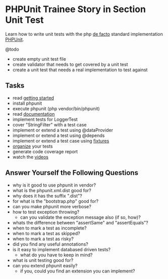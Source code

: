 # PHPUnit Trainee Story in Section Unit Test

Learn how to write unit tests with the php [de facto](https://en.wikipedia.org/wiki/De_facto) standard implementation [PHPUnit](https://phpunit.de/).

@todo
* create empty unit test file
* create validator that needs to get covered by a unit test
* create a unit test that needs a real implementation to test against

## Tasks

* read [getting started](https://phpunit.de/getting-started.html)
* install phpunit
* execute phpunit (php vendor/bin/phpunit)
* read [documentation](https://phpunit.de/documentation.html)
* implement tests for LoggerTest
* cover "StringFilter" with a test case
* implement or extend a test using @dataProvider
* implement or extend a test using @depends
* implement or extend a test case using [fixtures](https://phpunit.de/manual/current/en/fixtures.html)
* [organize](https://phpunit.de/manual/current/en/organizing-tests.html) your tests
* generate code coverage report
* watch the [videos](https://phpunit.de/presentations.html)

## Answer Yourself the Following Questions

* why is it good to use phpunit in vendor?
* what is the phpunit.xml.dist good for?
* why does it has the suffix ".dist"?
* for what is the "bootstrap.php" good for?
* can you make phpunit more verbose?
* how to test exception throwing?
    * can you validate the exception message also (if so, how)?
* whats the difference between "assertSame" and "assertEquals"?
* when to mark a test as incomplete?
* when to mark a test as skipped?
* when to mark a test as risky?
* did you find any useful annotations?
* is it easy to implement databased driven tests?
    * what do you have to keep in mind?
* what is unit testing good for?
* can you extend phpunit easily?
    * if you, could you find an extension you can implement?

